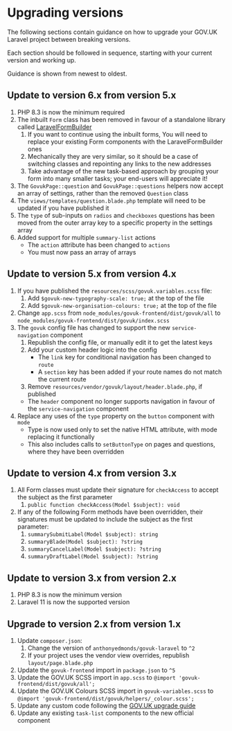 # Upgrading versions

The following sections contain guidance on how to upgrade your GOV.UK Laravel project between breaking versions.

Each section should be followed in sequence, starting with your current version and working up.

Guidance is shown from newest to oldest.

## Update to version 6.x from version 5.x

1. PHP 8.3 is now the minimum required
2. The inbuilt `Form` class has been removed in favour of a standalone library called [LaravelFormBuilder](https://github.com/AnthonyEdmonds/laravel-form-builder)
   1. If you want to continue using the inbuilt forms, You will need to replace your existing Form components with the LaravelFormBuilder ones
   2. Mechanically they are very similar, so it should be a case of switching classes and repointing any links to the new addresses
   3. Take advantage of the new task-based approach by grouping your form into many smaller tasks; your end-users will appreciate it!
3. The `GovukPage::question` and `GovukPage::questions` helpers now accept an array of settings, rather than the removed `Question` class
4. The `views/templates/question.blade.php` template will need to be updated if you have published it
5. The `type` of sub-inputs on `radios` and `checkboxes` questions has been moved from the outer array key to a specific property in the settings array
6. Added support for multiple `summary-list` actions
   * The `action` attribute has been changed to `actions`
   * You must now pass an array of arrays

## Update to version 5.x from version 4.x

1. If you have published the `resources/scss/govuk.variables.scss` file:
   1. Add `$govuk-new-typography-scale: true;` at the top of the file
   2. Add `$govuk-new-organisation-colours: true;` at the top of the file 
2. Change `app.scss` from `node_modules/govuk-frontend/dist/govuk/all` to `node_modules/govuk-frontend/dist/govuk/index.scss`
3. The `govuk` config file has changed to support the new `service-navigation` component
   1. Republish the config file, or manually edit it to get the latest keys
   2. Add your custom header logic into the config
      * The `link` key for conditional navigation has been changed to `route`
      * A `section` key has been added if your route names do not match the current route
   3. Remove `resources/vendor/govuk/layout/header.blade.php`, if published
   * The `header` component no longer supports navigation in favour of the `service-navigation` component
4. Replace any uses of the `type` property on the `button` component with `mode`
   * Type is now used only to set the native HTML attribute, with mode replacing it functionally
   * This also includes calls to `setButtonType` on pages and questions, where they have been overridden

## Update to version 4.x from version 3.x

1. All Form classes must update their signature for `checkAccess` to accept the subject as the first parameter
   1. `public function checkAccess(Model $subject): void`
2. If any of the following Form methods have been overridden, their signatures must be updated to include the subject as the first parameter:
   1. `summarySubmitLabel(Model $subject): string`
   2. `summaryBlade(Model $subject): ?string`
   3. `summaryCancelLabel(Model $subject): ?string`
   4. `summaryDraftLabel(Model $subject): ?string`

## Update to version 3.x from version 2.x

1. PHP 8.3 is now the minimum version
2. Laravel 11 is now the supported version

## Upgrade to version 2.x from version 1.x

1. Update `composer.json`:
   1. Change the version of `anthonyedmonds/govuk-laravel` to `^2`
   2. If your project uses the vendor view overrides, republish `layout/page.blade.php`
2. Update the `govuk-frontend` import in `package.json` to `^5`
3. Update the GOV.UK SCSS import in `app.scss` to `@import 'govuk-frontend/dist/govuk/all';`
4. Update the GOV.UK Colours SCSS import in `govuk-variables.scss` to `@import 'govuk-frontend/dist/govuk/helpers/_colour.scss';`
5. Update any custom code following the [GOV.UK upgrade guide](https://github.com/alphagov/govuk-frontend/releases/tag/v5.0.0)
6. Update any existing `task-list` components to the new official component
